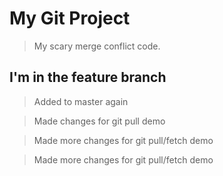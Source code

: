 # My Git Project

> My scary merge conflict code.

## I'm in the feature branch

> Added to master again

> Made changes for git pull demo

> Made more changes for git pull/fetch demo

> Made more changes for git pull/fetch demo
